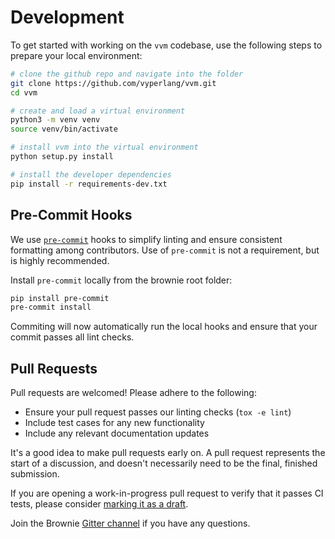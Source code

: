 # Development

To get started with working on the `vvm` codebase, use the following steps to prepare your local environment:

```bash
# clone the github repo and navigate into the folder
git clone https://github.com/vyperlang/vvm.git
cd vvm

# create and load a virtual environment
python3 -m venv venv
source venv/bin/activate

# install vvm into the virtual environment
python setup.py install

# install the developer dependencies
pip install -r requirements-dev.txt
```

## Pre-Commit Hooks

We use [`pre-commit`](https://pre-commit.com/) hooks to simplify linting and ensure consistent formatting among contributors. Use of `pre-commit` is not a requirement, but is highly recommended.

Install `pre-commit` locally from the brownie root folder:

```bash
pip install pre-commit
pre-commit install
```

Commiting will now automatically run the local hooks and ensure that your commit passes all lint checks.

## Pull Requests

Pull requests are welcomed! Please adhere to the following:

- Ensure your pull request passes our linting checks (`tox -e lint`)
- Include test cases for any new functionality
- Include any relevant documentation updates

It's a good idea to make pull requests early on. A pull request represents the start of a discussion, and doesn't necessarily need to be the final, finished submission.

If you are opening a work-in-progress pull request to verify that it passes CI tests, please consider [marking it as a draft](https://help.github.com/en/github/collaborating-with-issues-and-pull-requests/about-pull-requests#draft-pull-requests).

Join the Brownie [Gitter channel](https://gitter.im/eth-brownie/community) if you have any questions.
